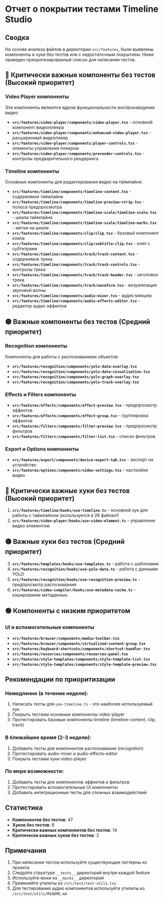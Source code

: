 # Отчет о покрытии тестами Timeline Studio

## Сводка

На основе анализа файлов в директории `src/features`, были выявлены компоненты и хуки без тестов или с недостаточным покрытием. Ниже приведен приоритезированный список для написания тестов.

## 🔴 Критически важные компоненты без тестов (Высокий приоритет)

### Video Player компоненты
Эти компоненты являются ядром функциональности воспроизведения видео:

- **`src/features/video-player/components/video-player.tsx`** - основной компонент видеоплеера
- **`src/features/video-player/components/enhanced-video-player.tsx`** - расширенный видеоплеер
- **`src/features/video-player/components/player-controls.tsx`** - элементы управления плеером
- **`src/features/video-player/components/prerender-controls.tsx`** - контролы предварительного рендеринга

### Timeline компоненты
Основные компоненты для редактирования видео на таймлайне:

- **`src/features/timeline/components/timeline-content.tsx`** - содержимое таймлайна
- **`src/features/timeline/components/timeline-preview-strip.tsx`** - полоса предпросмотра
- **`src/features/timeline/components/timeline-scale/timeline-scale.tsx`** - шкала таймлайна
- **`src/features/timeline/components/timeline-scale/timeline-marks.tsx`** - метки на шкале
- **`src/features/timeline/components/clip/clip.tsx`** - базовый компонент клипа
- **`src/features/timeline/components/clip/subtitle-clip.tsx`** - клип с субтитрами
- **`src/features/timeline/components/track/track-content.tsx`** - содержимое трека
- **`src/features/timeline/components/track/track-controls.tsx`** - контролы трека
- **`src/features/timeline/components/track/track-header.tsx`** - заголовок трека
- **`src/features/timeline/components/track/waveform.tsx`** - визуализация звуковой волны
- **`src/features/timeline/components/audio-mixer.tsx`** - аудио микшер
- **`src/features/timeline/components/audio-effects-editor.tsx`** - редактор аудио эффектов

## 🟡 Важные компоненты без тестов (Средний приоритет)

### Recognition компоненты
Компоненты для работы с распознаванием объектов:

- **`src/features/recognition/components/yolo-data-overlay.tsx`**
- **`src/features/recognition/components/yolo-data-visualization.tsx`**
- **`src/features/recognition/components/yolo-graph-overlay.tsx`**
- **`src/features/recognition/components/yolo-track-overlay.tsx`**

### Effects и Filters компоненты
- **`src/features/effects/components/effect-preview.tsx`** - предпросмотр эффектов
- **`src/features/effects/components/effect-group.tsx`** - группировка эффектов
- **`src/features/filters/components/filter-preview.tsx`** - предпросмотр фильтров
- **`src/features/filters/components/filter-list.tsx`** - список фильтров

### Export и Options компоненты
- **`src/features/export/components/device-export-tab.tsx`** - экспорт на устройство
- **`src/features/options/components/video-settings.tsx`** - настройки видео

## 🔴 Критически важные хуки без тестов (Высокий приоритет)

1. **`src/features/timeline/hooks/use-timeline.ts`** - основной хук для работы с таймлайном (используется в 26 файлах!)
2. **`src/features/video-player/hooks/use-video-element.ts`** - управление видео элементом

## 🟡 Важные хуки без тестов (Средний приоритет)

3. **`src/features/templates/hooks/use-templates.ts`** - работа с шаблонами
4. **`src/features/recognition/hooks/use-yolo-data.ts`** - работа с данными YOLO
5. **`src/features/recognition/hooks/use-recognition-preview.ts`** - предпросмотр распознавания
6. **`src/features/video-compiler/hooks/use-metadata-cache.ts`** - кэширование метаданных

## 🟢 Компоненты с низким приоритетом

### UI и вспомогательные компоненты
- **`src/features/browser/components/media-toolbar.tsx`**
- **`src/features/browser/components/virtualized-content-group.tsx`**
- **`src/features/keyboard-shortcuts/components/shortcut-handler.tsx`**
- **`src/features/resources/components/resources-panel.tsx`**
- **`src/features/style-templates/components/style-template-list.tsx`**
- **`src/features/style-templates/components/style-template-preview.tsx`**

## Рекомендации по приоритизации

### Немедленно (в течение недели):
1. Написать тесты для `use-timeline.ts` - это наиболее используемый хук
2. Покрыть тестами основные компоненты video-player
3. Протестировать базовые компоненты timeline (timeline-content, clip, track)

### В ближайшее время (2-3 недели):
1. Добавить тесты для компонентов распознавания (recognition)
2. Протестировать audio-mixer и audio-effects-editor
3. Покрыть тестами хуки video-player

### По мере возможности:
1. Добавить тесты для компонентов эффектов и фильтров
2. Протестировать вспомогательные UI компоненты
3. Добавить интеграционные тесты для сложных взаимодействий

## Статистика

- **Компонентов без тестов**: 47
- **Хуков без тестов**: 8
- **Критически важных компонентов без тестов**: 14
- **Критически важных хуков без тестов**: 2

## Примечания

1. При написании тестов используйте существующие паттерны из проекта
2. Следуйте структуре `__tests__` директорий внутри каждой feature
3. Используйте моки из `__mocks__` директорий
4. Применяйте утилиты из `/src/test/test-utils.tsx`
5. Для тестирования аудио компонентов используйте утилиты из `/src/test/utils/README.md`